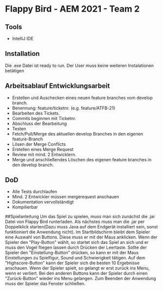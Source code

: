 # Flappy Bird - AEM 2021 - Team 2
## Tools
- IntelliJ IDE
## Installation
Die .exe Datei ist ready to run. Der User muss keine weiteren Instalationen betätigen

## Arbeitsablauf Entwicklungsarbeit
- Erstellen und Auschecken eines neuen feature branches vom develop branch.
- Benennung: feature/ticketnr. (e.g. feature/ATFB-21)
- Bearbeiten des Tickets.
- Commits beginnen mit Ticketnr.
- Abschluss der Bearbeitung
- Testen
- Fetch/Pull/Merge des aktuellen develop Branches in den eigenen feature-Branch
- Lösen der Merge Conflicts
- Erstellen eines Merge Request
- Review mit mind. 2 Entwicklern.
- Merge und anschließendes Löschen des eigenen feature branches in den develop branch.

## DoD
- Alle Tests durchlaufen
- Mind. 2 Entwickler müssen mergerequest anschauen
- Dokumentation vervollständigt
- Kompilierbar

##Spielanleitung
Um das Spiel zu spielen, muss man sich zunächst die .jar Datei von Flappy Bird runterladen. 
Als nächstes muss man die .jar per Doppelklick starten(Dazu muss Java auf dem Endgerät installiert sein, sonst funktioniert die Anwendung nicht).
Im Startbildschirm bleibt dem Spieler eine Auswahl von Buttons. Diese muss er mit der Maus anklicken. 
Wenn der Spieler den "Play-Button" wählt, so startet sich das Spiel an sich und er muss den Vogel fliegen lassen durch Drücken der Leertaste.
Sollte der Spieler den "Einstellung-Button" drücken, so kann er mit der Maus Einstellungen zu Spielfigur, Sound und Schwierigkeit tätigen.
Auf dem "Highscore-Button" kann der Spieler sich die besten 10 Ergebnisse anschauen.
Wenn der Spieler spielt, so gelangt er erst zurück ins Menu, wenn er verliert.
Bei den anderen Buttons kann der Spieler durch einen "Zurück-Button" wieder ins Menu gelangen.
Zum Beenden der Anwendung muss der Spieler das Fenster schließen.